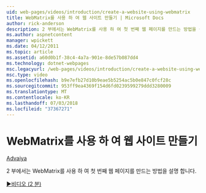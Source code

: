 ```yaml
---
uid: web-pages/videos/introduction/create-a-website-using-webmatrix
title: WebMatrix를 사용 하 여 웹 사이트 만들기 | Microsoft Docs
author: rick-anderson
description: 2 부에서는 WebMatrix를 사용 하 여 첫 번째 웹 페이지를 만드는 방법을 설명 합니다.
ms.author: aspnetcontent
manager: wpickett
ms.date: 04/12/2011
ms.topic: article
ms.assetid: a60d0b1f-38c4-4a7a-901e-8de57b087dd4
ms.technology: dotnet-webpages
msc.legacyurl: /web-pages/videos/introduction/create-a-website-using-webmatrix
msc.type: video
ms.openlocfilehash: b9e7efb27d10b9eae5b5254ac5b0e847c0fcf28c
ms.sourcegitcommit: 953ff9ea4369f154d6fd0239599279ddd3280009
ms.translationtype: MT
ms.contentlocale: ko-KR
ms.lasthandoff: 07/03/2018
ms.locfileid: "37367271"
---
```

<a name="create-a-website-using-webmatrix"></a>WebMatrix를 사용 하 여 웹 사이트 만들기
====================
[Advaiya](https://twitter.com/Advaiyasolns)

2 부에서는 WebMatrix를 사용 하 여 첫 번째 웹 페이지를 만드는 방법을 설명 합니다.

[&#9654;비디오 (2 분)](https://channel9.msdn.com/Blogs/ASP-NET-Site-Videos/create-a-website-using-webmatrix)
